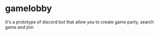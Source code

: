 # gamelobby
It's a prototype of discord bot that allow you to create game party, search game and join
